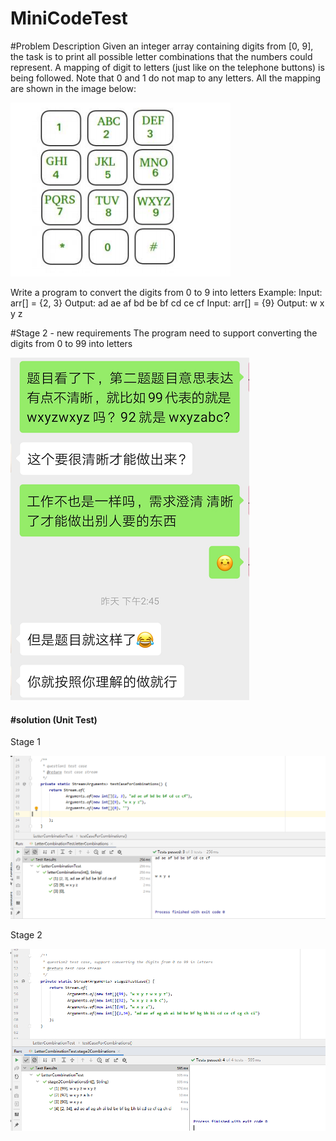 # MiniCodeTest

#Problem Description
Given an integer array containing digits from [0, 9], the task is to print all possible letter
combinations that the numbers could represent. A mapping of digit to letters (just like
on the telephone buttons) is being followed. Note that 0 and 1 do not map to any
letters. All the mapping are shown in the image below:

![1567360753012](image/digit001.png)

Write a program to convert the digits from 0 to 9 into letters
Example:
Input: arr[] = {2, 3}
Output: ad ae af bd be bf cd ce cf
Input: arr[] = {9}
Output: w x y z

#Stage 2 - new requirements
The program need to support converting the digits from 0 to 99 into letters

![1567360987295](image/stage2.png)

#### #solution (Unit Test)

Stage 1

![1567361149254](image/testcase001.png)



Stage 2

![1567361357574](image/testcase002.png)

